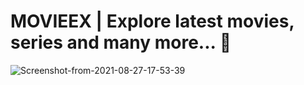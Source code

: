 # MOVIEEX | Explore latest movies, series and many more... 🎥 
<img src="https://i.ibb.co/zZ8Xsvm/Screenshot-from-2021-08-27-17-53-39.png" alt="Screenshot-from-2021-08-27-17-53-39" border="0">
